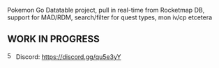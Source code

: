 Pokemon Go Datatable project, pull in real-time from Rocketmap DB, support for MAD/RDM, search/filter for quest types, mon iv/cp etcetera

## WORK IN PROGRESS
<img src="https://discordapp.com/assets/f8389ca1a741a115313bede9ac02e2c0.svg" width="16" height="16" title="500px" alt="500px" /> Discord: https://discord.gg/qu5e3yY
